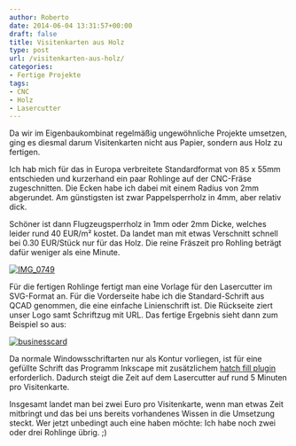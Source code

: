 ```yaml
---
author: Roberto
date: 2014-06-04 13:31:57+00:00
draft: false
title: Visitenkarten aus Holz
type: post
url: /visitenkarten-aus-holz/
categories:
- Fertige Projekte
tags:
- CNC
- Holz
- Lasercutter
---
```


Da wir im Eigenbaukombinat regelmäßig ungewöhnliche Projekte umsetzen, ging es diesmal darum Visitenkarten nicht aus Papier, sondern aus Holz zu fertigen.<!-- more -->

Ich hab mich für das in Europa verbreitete Standardformat von 85 x 55mm entschieden und kurzerhand ein paar Rohlinge auf der CNC-Fräse zugeschnitten. Die Ecken habe ich dabei mit einem Radius von 2mm abgerundet. Am günstigsten ist zwar Pappelsperrholz in 4mm, aber relativ dick.

Schöner ist dann Flugzeugsperrholz in 1mm oder 2mm Dicke, welches leider rund 40 EUR/m² kostet. Da landet man mit etwas Verschnitt schnell bei 0.30 EUR/Stück nur für das Holz. Die reine Fräszeit pro Rohling beträgt dafür weniger als eine Minute.

[![IMG_0749](/wp-content/uploads/2014/06/IMG_0749-1024x767.jpg)
](/wp-content/uploads/2014/06/IMG_0749.jpg)

Für die fertigen Rohlinge fertigt man eine Vorlage für den Lasercutter im SVG-Format an. Für die Vorderseite habe ich die Standard-Schrift aus QCAD genommen, die eine einfache Linienschrift ist. Die Rückseite ziert unser Logo samt Schriftzug mit URL. Das fertige Ergebnis sieht dann zum Beispiel so aus:

[![businesscard](/wp-content/uploads/2014/06/businesscard-1024x767.jpg)
](/wp-content/uploads/2014/06/businesscard.jpg)

Da normale Windowsschriftarten nur als Kontur vorliegen, ist für eine gefüllte Schrift das Programm Inkscape mit zusätzlichem [hatch fill plugin](http://wiki.evilmadscientist.com/Hatch_fill) erforderlich. Dadurch steigt die Zeit auf dem Lasercutter auf rund 5 Minuten pro Visitenkarte.

Insgesamt landet man bei zwei Euro pro Visitenkarte, wenn man etwas Zeit mitbringt und das bei uns bereits vorhandenes Wissen in die Umsetzung steckt. Wer jetzt unbedingt auch eine haben möchte: Ich habe noch zwei oder drei Rohlinge übrig. ;)

